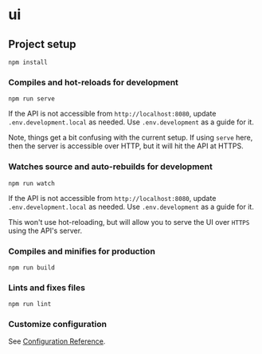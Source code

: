 # ui

## Project setup
```
npm install
```

### Compiles and hot-reloads for development
```
npm run serve
```

If the API is not accessible from `http://localhost:8080`, update `.env.development.local` as needed. Use `.env.development` as a guide for it.

Note, things get a bit confusing with the current setup. If using `serve` here, then the server is accessible over HTTP, but it will hit the API at HTTPS.

### Watches source and auto-rebuilds for development
```
npm run watch
```

If the API is not accessible from `http://localhost:8080`, update `.env.development.local` as needed. Use `.env.development` as a guide for it.

This won't use hot-reloading, but will allow you to serve the UI over `HTTPS` using the API's server.

### Compiles and minifies for production
```
npm run build
```

### Lints and fixes files
```
npm run lint
```

### Customize configuration
See [Configuration Reference](https://cli.vuejs.org/config/).
